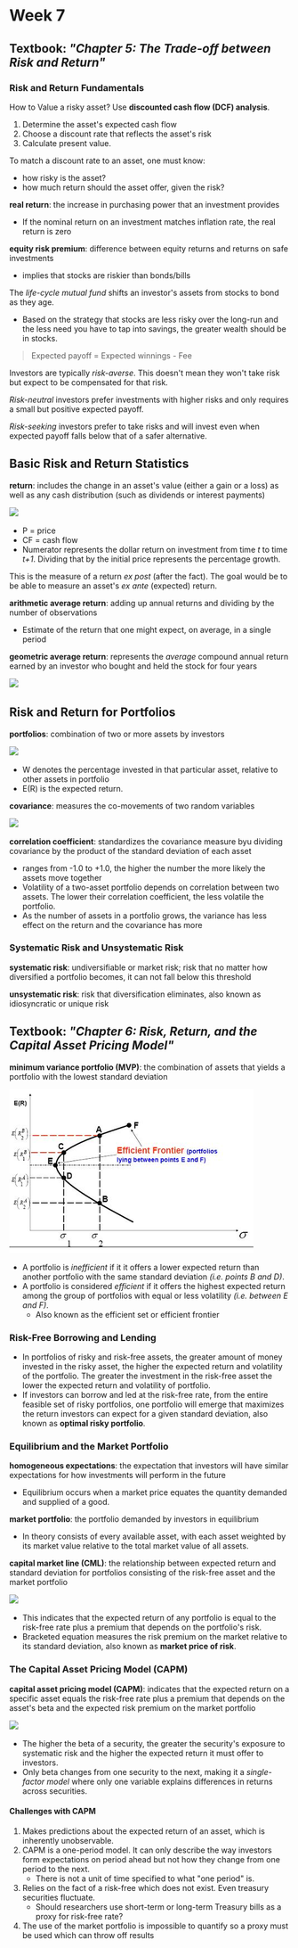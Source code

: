 # Week 7

## Textbook: *"Chapter 5: The Trade-off between Risk and Return"*

### Risk and Return Fundamentals

How to Value a risky asset? Use **discounted cash flow (DCF) analysis**.

1. Determine the asset's expected cash flow
1. Choose a discount rate that reflects the asset's risk
1. Calculate present value.

To match a discount rate to an asset, one must know:

* how risky is the asset?
* how much return should the asset offer, given the risk?

**real return**: the increase in purchasing power that an investment provides

* If the nominal return on an investment matches inflation rate, the real return is zero

**equity risk premium**: difference between equity returns and returns on safe investments

* implies that stocks are riskier than bonds/bills

The *life-cycle mutual fund* shifts an investor's assets from stocks to bond as they age.

* Based on the strategy that stocks are less risky over the long-run and the less need you have to tap into savings, the greater wealth should be in stocks.

> Expected payoff = Expected winnings - Fee

Investors are typically *risk-averse*. This doesn't mean they won't take risk but expect to be compensated for that risk.

*Risk-neutral* investors prefer investments with higher risks and only requires a small but positive expected payoff.

*Risk-seeking* investors prefer to take risks and will invest even when expected payoff falls below that of a safer alternative.

## Basic Risk and Return Statistics

**return**: includes the change in an asset's value (either a gain or a loss) as well as any cash distribution (such as dividends or interest payments)

<img src="https://render.githubusercontent.com/render/math?math=R_{t%2b1}=\frac{P_{t%2b1}-P_t%2bCF_{t%2b1}}{P_t}">

* P = price
* CF = cash flow
* Numerator represents the dollar return on investment from time *t* to time *t+1*. Dividing that by the initial price represents the percentage growth.

This is the measure of a return *ex post* (after the fact). The goal would be to be able to measure an asset's *ex ante* (expected) return.

**arithmetic average return**: adding up annual returns and dividing by the number of observations

* Estimate of the return that one might expect, on average, in a single period

**geometric average return**: represents the *average* compound annual return earned by an investor who bought and held the stock for four years

<img src="https://render.githubusercontent.com/render/math?math=Geometric\ average\ return=[(1%2bR_1)(1%2bR_2)(1%2bR_3)...(1%2bR_t)^\frac{1}{t}-1]">

## Risk and Return for Portfolios

**portfolios**: combination of two or more assets by investors

<img src="https://render.githubusercontent.com/render/math?math=E(R_p)=w_1E(R_1)%2bw_2E(R_2)%2bw_3E(R_3)%2b...%2bw_NE(R_N)">

* W denotes the percentage invested in that particular asset, relative to other assets in portfolio
* E(R) is the expected return.

**covariance**: measures the co-movements of two random variables

<img src="https://render.githubusercontent.com/render/math?math=Cov(R_1,R_2)=\frac{[\sum_{t=1}^{N}] (R_{1t}-R+1)(R_{2t}-R+2)}{N-1}">

**correlation coefficient**: standardizes the covariance measure byu dividing covariance by the product of the standard deviation of each asset

* ranges from -1.0 to +1.0, the higher the number the more likely the assets move together
* Volatility of a two-asset portfolio depends on correlation between two assets. The lower their correlation coefficient, the less volatile the portfolio.
* As the number of assets in a portfolio grows, the variance has less effect on the return and the covariance has more

### Systematic Risk and Unsystematic Risk

**systematic risk**: undiversifiable or market risk; risk that no matter how diversified a portfolio becomes, it can not fall below this threshold

**unsystematic risk**: risk that diversification eliminates, also known as idiosyncratic or unique risk

## Textbook: *"Chapter 6: Risk, Return, and the Capital Asset Pricing Model"*

**minimum variance portfolio (MVP)**: the combination of assets that yields a portfolio with the lowest standard deviation

![img](images/portfolio-graph.jpg)

* A portfolio is *inefficient* if it it offers a lower expected return than another portfolio with the same standard deviation *(i.e. points B and D)*.
* A portfolio is considered *efficient* if it offers the highest expected return among the group of portfolios with equal or less volatility *(i.e. between E and F)*.
  * Also known as the efficient set or efficient frontier

### Risk-Free Borrowing and Lending

* In portfolios of risky and risk-free assets, the greater amount of money invested in the risky asset, the higher the expected return and volatility of the portfolio. The greater the investment in the risk-free asset the lower the expected return and volatility of portfolio.
* If investors can borrow and led at the risk-free rate, from the entire feasible set of risky portfolios, one portfolio will emerge that maximizes the return investors can expect for a given standard deviation, also known as **optimal risky portfolio**.

### Equilibrium and the Market Portfolio

**homogeneous expectations**: the expectation that investors will have similar expectations for how investments will perform in the future

* Equilibrium occurs when a market price equates the quantity demanded and supplied of a good.

**market portfolio**: the portfolio demanded by investors in equilibrium

* In theory consists of every available asset, with each asset weighted by its market value relative to the total market value of all assets.

**capital market line (CML)**: the relationship between expected return and standard deviation for portfolios consisting of the risk-free asset and the market portfolio

<img src="https://render.githubusercontent.com/render/math?math=E(R_p)=R_f%2b[\frac{E(R_m)-R_f}{\sigma_m}]\sigma_p">

* This indicates that the expected return of any portfolio is equal to the risk-free rate plus a premium that depends on the portfolio's risk.
* Bracketed equation measures the risk premium on the market relative to its standard deviation, also known as **market price of risk**.

### The Capital Asset Pricing Model (CAPM)

**capital asset pricing model (CAPM)**: indicates that the expected return on a specific asset equals the risk-free rate plus a premium that depends on the asset's beta and the expected risk premium on the market portfolio

<img src="https://render.githubusercontent.com/render/math?math=E(R_i)=R_f%2b\beta_i[E(R_m)-R_f]">

* The higher the beta of a security, the greater the security's exposure to systematic risk and the higher the expected return it must offer to investors.
* Only beta changes from one security to the next, making it a *single-factor model* where only one variable explains differences in returns across securities.

#### Challenges with CAPM

1. Makes predictions about the expected return of an asset, which is inherently unobservable.
2. CAPM is a one-period model. It can only describe the way investors form expectations on period ahead but not how they change from one period to the next.
   * There is not a unit of time specified to what "one period" is.
3. Relies on the fact of a risk-free which does not exist. Even treasury securities fluctuate.
   * Should researchers use short-term or long-term Treasury bills as a proxy for risk-free rate?
4. The use of the market portfolio is impossible to quantify so a proxy must be used which can throw off results
